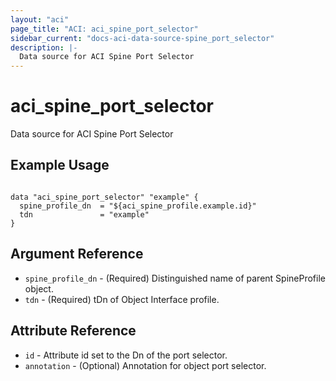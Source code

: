 ```yaml
---
layout: "aci"
page_title: "ACI: aci_spine_port_selector"
sidebar_current: "docs-aci-data-source-spine_port_selector"
description: |-
  Data source for ACI Spine Port Selector
---
```


# aci_spine_port_selector #
Data source for ACI Spine Port Selector

## Example Usage ##

```hcl

data "aci_spine_port_selector" "example" {
  spine_profile_dn  = "${aci_spine_profile.example.id}"
  tdn               = "example"
}

```


## Argument Reference ##
* `spine_profile_dn` - (Required) Distinguished name of parent SpineProfile object.
* `tdn` - (Required) tDn of Object Interface profile.



## Attribute Reference

* `id` - Attribute id set to the Dn of the port selector.
* `annotation` - (Optional) Annotation for object port selector.

